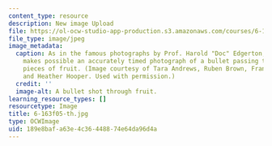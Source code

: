 ```yaml
---
content_type: resource
description: New image Upload
file: https://ol-ocw-studio-app-production.s3.amazonaws.com/courses/6-163-strobe-project-laboratory-fall-2005/189e8bafa63e4c36448874e64da96d4a_6-163f05-th.jpg
file_type: image/jpeg
image_metadata:
  caption: As in the famous photographs by Prof. Harold "Doc" Edgerton, strobe lighting
    makes possible an accurately timed photograph of a bullet passing through two
    pieces of fruit. (Image courtesy of Tara Andrews, Ruben Brown, Francisco Delatorre,
    and Heather Hooper. Used with permission.)
  credit: ''
  image-alt: A bullet shot through fruit.
learning_resource_types: []
resourcetype: Image
title: 6-163f05-th.jpg
type: OCWImage
uid: 189e8baf-a63e-4c36-4488-74e64da96d4a
---
```

